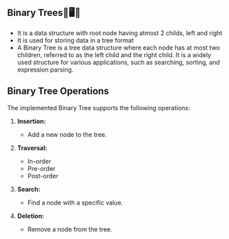 ## Binary Trees🌳🖥️🌲
- It is a data structure with root node having atmost 2 childs, left and right 
- It is used for storing data in a tree format
- A Binary Tree is a tree data structure where each node has at most two children, referred to as the left child and the right child. It is a widely used structure for various applications, such as searching, sorting, and expression parsing.

## Binary Tree Operations

The implemented Binary Tree supports the following operations:

1. **Insertion:**
   - Add a new node to the tree.

2. **Traversal:**
   - In-order
   - Pre-order
   - Post-order

3. **Search:**
   - Find a node with a specific value.

4. **Deletion:**
   - Remove a node from the tree.

